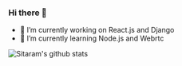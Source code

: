 ### Hi there 👋

<!--
**srrathi/srrathi** is a ✨ _special_ ✨ repository because its `README.md` (this file) appears on your GitHub profile.

Here are some ideas to get you started:
-->
- 🔭 I’m currently working on React.js and Django
- 🌱 I’m currently learning Node.js and Webrtc

![Sitaram's github stats](https://github-readme-stats.vercel.app/api?username=srrathi)

<!--
- 👯 I’m looking to collaborate on ...
- 🤔 I’m looking for help with ...
- 💬 Ask me about ...
- 📫 How to reach me: ...
- 😄 Pronouns: ...
- ⚡ Fun fact: ...
-->
